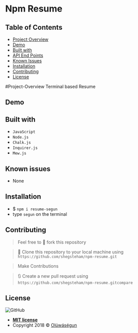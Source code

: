 # Npm Resume

## Table of Contents

* [Project Overview](#Project-Overview)
* [Demo](#demo)
* [Built with](#built-with)
* [API End Points](#API-End-Points)
* [Known Issues](#Known-issues)
* [Installation](#Installation)
* [Contributing](#contributing)
* [License](#License)

#Project-Overview
Terminal based Resume

## Demo

## Built with
- `JavaScript`
- `Node.js`
- `Chalk.js`
- `Inquirer.js`
- `Mew.js`

## Known issues
- None

## Installation

- $ `npm i resume-segun`
- type `segun` on the terminal

## Contributing
>  Feel free to 🍴 fork this repository

>  👯 Clone this repository to your local machine using `https://github.com/shegsteham/npm-resume.git`

> Make Contributions

> 🔃 Create a new pull request using `https://github.com/shegsteham/npm-resume.gitcompare`

## License
![GitHub](https://img.shields.io/github/license/mashape/apistatus.svg)

- **[MIT license](https://shegsteham.github.io/npm-resume/LICENSE.md)**
- Copyright 2018 © <a href="https://shegsteham.github.io/" target="_blank">Olúwáségun</a>